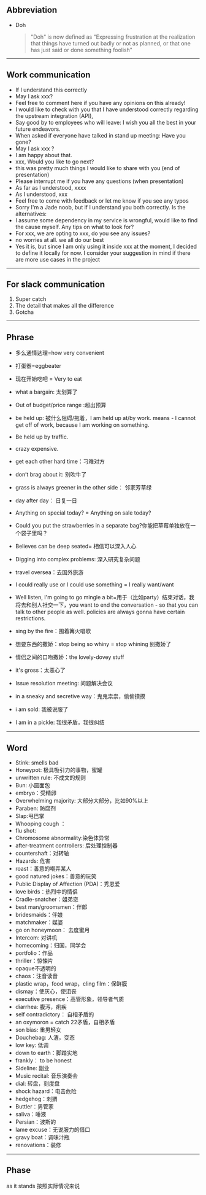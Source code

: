 
## Abbreviation
- Doh
  > "Doh" is now defined as "Expressing frustration at the realization that things have turned out badly or not as planned, or that one has just said or done something foolish"

-----
## Work communication  
 - If I understand this correctly
 - May I ask xxx?
 - Feel free to comment here if you have any opinions on this already!
 - I would like to check with you that I have understood correctly regarding the upstream integration (API),
 - Say good by to employees who will leave: I wish you all the best in your future endeavors. 
 - When asked if everyone have talked in stand up meeting: Have you gone? 
 - May I ask xxx ?
 - I am happy about that.
 - xxx, Would you like to go next?
 - this was pretty much things I would like to share with you (end of presentation)
 - Please interrupt me if you have any questions (when presentation)
 - As far as I understood, xxxx
 - As I understood, xxx
 - Feel free to come with feedback or let me know if you see any typos
 - Sorry I'm a Jade noob, but if I understand you both correctly. Is the alternatives:
 - I assume some dependency in my service is wrongful, would like to find the cause myself. Any tips on what to look for?
 - For xxx, we are opting to xxx, do you see any issues?
 - no worries at all. we all do our best 
 - Yes it is, but since I am only using it inside xxx at the moment, I decided to define it locally for now. I consider your suggestion in mind if there are more use cases in the project

-----
## For slack communication
 1. Super catch
 2. The detail that makes all the difference 
 3. Gotcha

-----
## Phrase
- 多么通情达理=how very convenient 
- 打蛋器=eggbeater 
- 现在开始吃吧 = Very to eat
- what a bargain: 太划算了
- Out of budget/price range :超出预算

- be held up: 被什么阻碍/拖着，I am held up at/by work. means - I cannot get off of work, because I am working on something.
- Be held up by traffic.
- crazy expensive.
- get each other hard time：刁难对方
- don’t brag about it: 别吹牛了
- grass is always greener in the other side： 邻家芳草绿
- day after day： 日复一日
- Anything on special today? = Anything on sale today?

- Could you put the strawberries in a separate bag?你能把草莓单独放在一个袋子里吗？

- Believes can be deep seated= 相信可以深入人心
- Digging into complex problems: 深入研究复杂问题
- travel oversea：去国外旅游
- I could really use or I could use something = I really want/want 
- Well listen, I'm going to go mingle a bit=用于（比如party）结束对话，我将去和别人社交一下，you want to end the conversation - so that you can talk to other people as well. 
policies are always gonna have certain restrictions.

- sing by the fire：围着篝火唱歌
- 想要东西的撒娇：stop being so whiny = stop whining 别撒娇了
- 情侣之间的口吻撒娇：the lovely-dovey stuff

- it's gross：太恶心了
- Issue resolution meeting: 问题解决会议
- in a sneaky and secretive way：鬼鬼祟祟，偷偷摸摸
- i am sold: 我被说服了
- I am in a pickle: 我很矛盾，我很纠结

-----
## Word
- Stink: smells bad
- Honeypot: 极具吸引力的事物，蜜罐
- unwritten rule: 不成文的规则
- Bun: 小圆面包
- embryo：受精卵
- Overwhelming majority: 大部分大部分，比如90%以上
- Paraben: 防腐剂
- Slap:甩巴掌
- Whooping cough ：
- flu shot:
- Chromosome abnormality:染色体异常
- after-treatment controllers: 后处理控制器
- countershaft：对转轴
- Hazards: 危害
- roast：善意的嘲弄某人
- good natured jokes：善意的玩笑
- Public Display of Affection (PDA)：秀恩爱
- love birds：热烈中的情侣
- Cradle-snatcher：姐弟恋
- best man/groomsmen：伴郎
- bridesmaids：伴娘
- matchmaker：媒婆
- go on honeymoon： 去度蜜月
- Intercom: 对讲机
- homecoming：归国，同学会
- portfolio：作品
- thriller：惊悚片
- opaque不透明的
- chaos：注音读音
- plastic wrap，food wrap，cling film：保鲜膜
- dismay：使灰心，使沮丧
- executive presence：高管形象，领导者气质
- diarrhea: 腹泻，痢疾
- self contradictory： 自相矛盾的
- an oxymoron = catch 22矛盾，自相矛盾
- son bias: 重男轻女
- Douchebag: 人渣，变态
- low key: 低调
- down to earth：脚踏实地
- frankly： to be honest 
- Sideline: 副业
- Music recital: 音乐演奏会
- dial: 转盘，刻度盘
- shock hazard：电击危险
- hedgehog：刺猬
- Buttler：男管家
- saliva：唾液
- Persian：波斯的
- lame excuse：无说服力的借口
- gravy boat：调味汁瓶
- renovations：装修

-----
## Phase
as it stands 按照实际情况来说